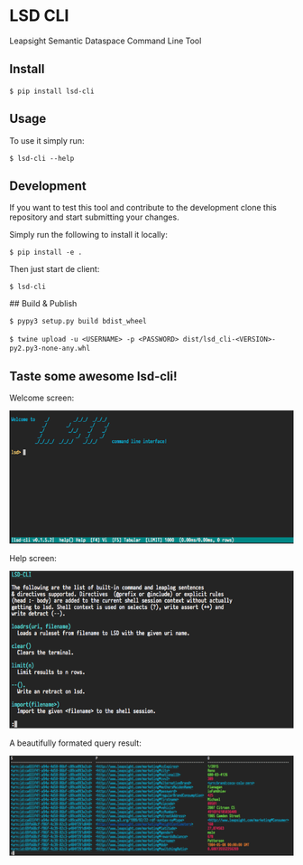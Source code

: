 # LSD CLI

Leapsight Semantic Dataspace Command Line Tool

## Install

    $ pip install lsd-cli

## Usage

To use it simply run:

    $ lsd-cli --help


## Development

If you want to test this tool and contribute to the development clone this repository
and start submitting your changes.

Simply run the following to install it locally:

    $ pip install -e .

Then just start de client:

    $ lsd-cli

## Build & Publish

    $ pypy3 setup.py build bdist_wheel

    $ twine upload -u <USERNAME> -p <PASSWORD> dist/lsd_cli-<VERSION>-py2.py3-none-any.whl

## Taste some awesome lsd-cli!

Welcome screen:

![Welcome](images/welcome.png)

Help screen:

![Help](images/help.png)

A beautifully formated query result:

![Query](images/query.png)
